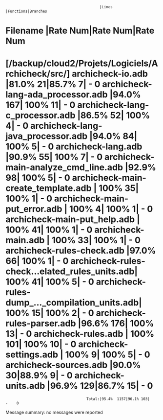                                                |Lines      |Functions|Branches  
Filename                                       |Rate    Num|Rate  Num|Rate   Num
================================================================================
[/backup/cloud2/Projets/Logiciels/Archicheck/src/]
archicheck-io.adb                              |81.0%    21|85.7%   7|    -    0
archicheck-lang-ada_processor.adb              |94.0%   167| 100%  11|    -    0
archicheck-lang-c_processor.adb                |86.5%    52| 100%   4|    -    0
archicheck-lang-java_processor.adb             |94.0%    84| 100%   5|    -    0
archicheck-lang.adb                            |90.9%    55| 100%   7|    -    0
archicheck-main-analyze_cmd_line.adb           |92.9%    98| 100%   5|    -    0
archicheck-main-create_template.adb            | 100%    35| 100%   1|    -    0
archicheck-main-put_error.adb                  | 100%     4| 100%   1|    -    0
archicheck-main-put_help.adb                   | 100%    41| 100%   1|    -    0
archicheck-main.adb                            | 100%    33| 100%   1|    -    0
archicheck-rules-check.adb                     |97.0%    66| 100%   1|    -    0
archicheck-rules-check...elated_rules_units.adb| 100%    41| 100%   5|    -    0
archicheck-rules-dump_..._compilation_units.adb| 100%    15| 100%   2|    -    0
archicheck-rules-parser.adb                    |96.6%   176| 100%  13|    -    0
archicheck-rules.adb                           | 100%   101| 100%  10|    -    0
archicheck-settings.adb                        | 100%     9| 100%   5|    -    0
archicheck-sources.adb                         |90.0%    30|88.9%   9|    -    0
archicheck-units.adb                           |96.9%   129|86.7%  15|    -    0
================================================================================
                                         Total:|95.4%  1157|96.1% 103|    -    0
Message summary:
  no messages were reported
